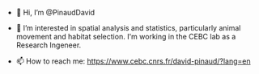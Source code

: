 - 👋 Hi, I’m @PinaudDavid
- 👀 I’m interested in spatial analysis and statistics, particularly animal movement and habitat selection. I'm working in the CEBC lab as a Research Ingeneer.

- 📫 How to reach me: https://www.cebc.cnrs.fr/david-pinaud/?lang=en 
